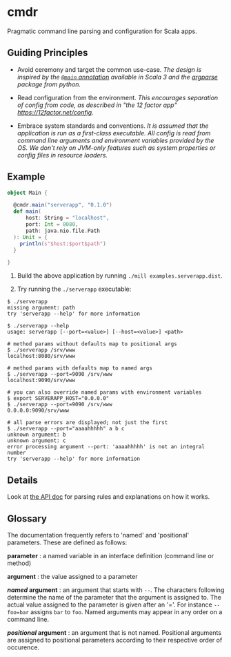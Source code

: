 # cmdr

Pragmatic command line parsing and configuration for Scala apps.

## Guiding Principles

- Avoid ceremony and target the common use-case. *The design is inspired by
  the [`@main` annotation](https://dotty.epfl.ch/docs/reference/changed-features/main-functions.html)
  available in Scala 3 and the [argparse](https://docs.python.org/3/library/argparse.html)
  package from python.*

- Read configuration from the environment. *This encourages separation of config
  from code, as described in "the 12 factor app" https://12factor.net/config.*

- Embrace system standards and conventions. *It is assumed that the application
  is run as a first-class executable. All config is read from command line
  arguments and environment variables provided by the OS. We don't rely on
  JVM-only features such as system properties or config files in resource
  loaders.*

## Example

```scala
object Main {

  @cmdr.main("serverapp", "0.1.0")
  def main(
      host: String = "localhost",
      port: Int = 8080,
      path: java.nio.file.Path
  ): Unit = {
    println(s"$host:$port$path")
  }

}
```

1. Build the above application by running `./mill examples.serverapp.dist`.

2. Try running the `./serverapp` executable:

```shell
$ ./serverapp
missing argument: path
try 'serverapp --help' for more information
```

```
$ ./serverapp --help
usage: serverapp [--port=<value>] [--host=<value>] <path>
```

```shell
# method params without defaults map to positional args
$ ./serverapp /srv/www
localhost:8080/srv/www
```

```shell
# method params with defaults map to named args
$ ./serverapp --port=9090 /srv/www
localhost:9090/srv/www
```

```shell
# you can also override named params with environment variables
$ export SERVERAPP_HOST="0.0.0.0"
$ ./serverapp --port=9090 /srv/www
0.0.0.0:9090/srv/www
```

```shell
# all parse errors are displayed; not just the first
$ ./serverapp --port="aaaahhhhh" a b c
unknown argument: b
unknown argument: c
error processing argument --port: 'aaaahhhhh' is not an integral number
try 'serverapp --help' for more information
```

## Details

Look at [the API doc](cmdr/src/cmdr/package.scala) for parsing rules and
explanations on how it works.

## Glossary

The documentation frequently refers to 'named' and 'positional' parameters.
These are defined as follows:

**parameter**
: a named variable in an interface definition (command line or method)

**argument**
: the value assigned to a parameter

***named* argument**
: an argument that starts with `--`. The characters following determine the name
  of the parameter that the argument is assigned to. The actual value assigned to
  the parameter is given after an '='. For instance `--foo=bar` assigns `bar` to
  `foo`.
  Named arguments may appear in any order on a command line.

***positional* argument**
: an argument that is not named. Positional arguments are assigned to positional
  parameters according to their respective order of occurence.
